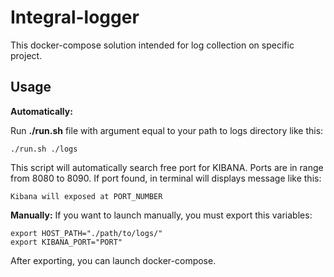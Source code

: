 Integral-logger
===================
This docker-compose solution intended for log collection on specific project.


Usage
-----
**Automatically:**

Run **./run.sh** file with argument equal to your path to logs directory like this:

    ./run.sh ./logs
    
This script will automatically search free port for KIBANA. Ports are in range from 8080 to 8090. If port found, in terminal will displays message like this:

    Kibana will exposed at PORT_NUMBER

**Manually:**
If you want to launch manually, you must export this variables:

    export HOST_PATH="./path/to/logs/"
    export KIBANA_PORT="PORT"

After exporting, you can launch docker-compose.

